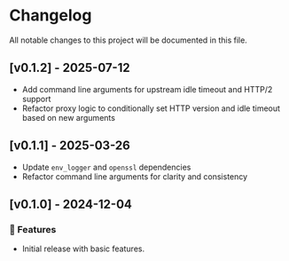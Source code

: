 # Changelog

All notable changes to this project will be documented in this file.

## [v0.1.2] - 2025-07-12

* Add command line arguments for upstream idle timeout and HTTP/2 support
* Refactor proxy logic to conditionally set HTTP version and idle timeout based on new arguments

## [v0.1.1] - 2025-03-26

* Update `env_logger` and `openssl` dependencies
* Refactor command line arguments for clarity and consistency

## [v0.1.0] - 2024-12-04

### 🚀 Features

* Initial release with basic features.
